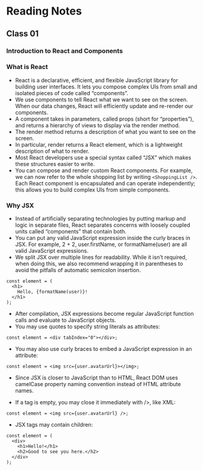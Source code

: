# Reading Notes
## Class 01

### Introduction to React and Components

### What is React

- React is a declarative, efficient, and flexible JavaScript library for building user interfaces. It lets you compose complex UIs from small and isolated pieces of code called “components”.
- We use components to tell React what we want to see on the screen. When our data changes, React will efficiently update and re-render our components.
- A component takes in parameters, called props (short for “properties”), and returns a hierarchy of views to display via the render method.
- The render method returns a description of what you want to see on the screen.
- In particular, render returns a React element, which is a lightweight description of what to render.
- Most React developers use a special syntax called “JSX” which makes these structures easier to write.
- You can compose and render custom React components. For example, we can now refer to the whole shopping list by writing ```<ShoppingList />```. Each React component is encapsulated and can operate independently; this allows you to build complex UIs from simple components.


### Why JSX

- Instead of artificially separating technologies by putting markup and logic in separate files, React separates concerns with loosely coupled units called “components” that contain both.
- You can put any valid JavaScript expression inside the curly braces in JSX. For example, 2 + 2, user.firstName, or formatName(user) are all valid JavaScript expressions.
- We split JSX over multiple lines for readability. While it isn’t required, when doing this, we also recommend wrapping it in parentheses to avoid the pitfalls of automatic semicolon insertion.

```
const element = (
  <h1>
    Hello, {formatName(user)}!
  </h1>
);
```

- After compilation, JSX expressions become regular JavaScript function calls and evaluate to JavaScript objects.
- You may use quotes to specify string literals as attributes:

```
const element = <div tabIndex="0"></div>;
```

- You may also use curly braces to embed a JavaScript expression in an attribute:

```
const element = <img src={user.avatarUrl}></img>;
```

- Since JSX is closer to JavaScript than to HTML, React DOM uses camelCase property naming convention instead of HTML attribute names.

- If a tag is empty, you may close it immediately with />, like XML:

```
const element = <img src={user.avatarUrl} />;
```

- JSX tags may contain children:
```
const element = (
  <div>
    <h1>Hello!</h1>
    <h2>Good to see you here.</h2>
  </div>
);
```


